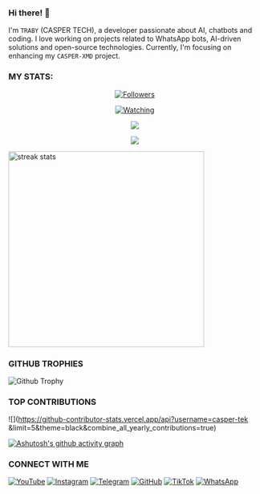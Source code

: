 ### Hi there! 👋 
I'm `TRABY` (CASPER TECH), a developer passionate about AI, chatbots and coding. I love working on projects related to WhatsApp bots, AI-driven solutions and open-source technologies. Currently, I'm focusing on enhancing my `CASPER-XMD` project.


### MY STATS:
<p align="center"><a href="https://github.com/casper-tek/followers"><img title="Followers" src="https://img.shields.io/github/followers/Casper-Tech-ke?color=red&style=flat-square"></a></p>
<p align="center"><a href="https://komarev.com/ghpvc/?username=casper-tek&color=blue&style=flat-square&label=Profile+Views"><img title="Watching" src="https://komarev.com/ghpvc/?username=casper-tek&color=green&style=flatsquare&label=Profile+View"></a>
</p>
<p align="center"><a href="https://github.com/casper-tek"><img src="https://github-readme-stats.vercel.app/api?username=Casper-tek&show_icons=true&theme=radical"></a></p>
<p align="center"><a href="https://github.com/casper-tek"><img src="https://github-readme-stats.vercel.app/api/top-langs/?username=Casper-tek&theme=radical&layout=compact"></a></p>

<img width=390 src="https://github-readme-streak-stats-salesp07.vercel.app/?user=Casper-tek&count_private=true&theme=react&border_radius=10" alt="streak stats"/>

### GITHUB TROPHIES
![Github Trophy](https://github-profile-trophy.vercel.app/?username=casper-tek)



### TOP CONTRIBUTIONS
![](https://github-contributor-stats.vercel.app/api?username=casper-tek &limit=5&theme=black&combine_all_yearly_contributions=true)

[![Ashutosh's github activity graph](https://github-readme-activity-graph.vercel.app/graph?username=Traby-qriz&bg_color=000000&color=9e4c98&line=9e4c98&point=403d3d&area=true&hide_border=true)](https://github.com/ashutosh00710/github-readme-activity-graph)


### CONNECT WITH ME 
[![YouTube](https://img.shields.io/badge/YouTube-red?style=flat-square&logo=youtube)](https://www.youtube.com/@casper.tech.254)
[![Instagram](https://img.shields.io/badge/Instagram-E4405F?style=flat-square&logo=instagram&logoColor=white)](https://www.instagram.com/casper.tech.254)
[![Telegram](https://img.shields.io/badge/Telegram-2CA5E0?style=flat-square&logo=telegram&logoColor=white)](https://t.me/+254732982940)
[![GitHub](https://img.shields.io/badge/GitHub-black?style=flat-square&logo=github&logoColor=white)](https://github.com/Casper-Tech-ke)
[![TikTok](https://img.shields.io/badge/TikTok-000000?style=flat-square&logo=tiktok&logoColor=white)](https://www.tiktok.com/@casper_techke)
[![WhatsApp](https://img.shields.io/badge/WhatsApp-25D366?style=flat-square&logo=whatsapp&logoColor=white)](https://wa.me/254732982940) 
